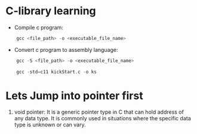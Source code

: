 # C-library learning

- Compile c program:
```c
    gcc <file_path> -o <executable_file_name>
```

- Convert c program to assembly language:

```c
    gcc -S <file_path> -o <executable_file_name>
    
    gcc -std=c11 kickStart.c -o ks
```

# Lets Jump into pointer first

1. void pointer: It is a generic pointer type in C that can hold address of any data type. It is commonly used in situations where the specific data type is 
unknown or can vary.


